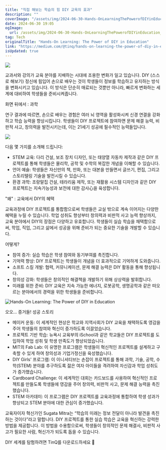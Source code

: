```yaml
---
title: "직접 해보는 학습의 힘 DIY 교육의 효과"
description: ""
coverImage: "/assets/img/2024-06-30-Hands-OnLearningThePowerofDIYinEducation_0.png"
date: 2024-06-30 19:05
ogImage: 
  url: /assets/img/2024-06-30-Hands-OnLearningThePowerofDIYinEducation_0.png
tag: Tech
originalTitle: "Hands-On Learning: The Power of DIY in Education"
link: "https://medium.com/@tinq/hands-on-learning-the-power-of-diy-in-education-5f9945ab313a"
isUpdated: true
---
```






<img src="/assets/img/2024-06-30-Hands-OnLearningThePowerofDIYinEducation_0.png" />

교과서와 강의가 교육 분야를 지배하는 시대에 조용한 변화가 일고 있습니다. DIY (스스로 해보기) 정신에 힘입어 손으로 배우는 것이 학생들이 정보를 학습하고 유지하는 방식을 변화시키고 있습니다. 이 방식은 단순히 매료되는 것뿐만 아니라, 빠르게 변화하는 세계에 대비하여 학생들을 준비시켜줍니다.

화면 뒤에서 : 과학

연구 결과에 따르면, 손으로 배우는 경험은 여러 뇌 영역을 활성화시켜 신경 연결을 강화하고 학습 능력을 향상시킵니다. 학생들이 DIY 프로젝트에 참여하면 문제 해결 능력, 비판적 사고, 창의력을 발전시키는데, 이는 21세기 성공에 필수적인 능력들입니다.

<div class="content-ad"></div>

<img src="/assets/img/2024-06-30-Hands-OnLearningThePowerofDIYinEducation_1.png" />

다음 몇 가지를 소개해 드립니다:

- STEM 교육: 다리 건설, 보조 장치 디자인, 또는 태양열 자동차 제작과 같은 DIY 프로젝트를 통해 학생들은 물리학, 공학 및 수학의 복잡한 개념을 이해할 수 있습니다.
- 언어 예술: 학생들은 자신만의 책, 만화, 또는 대본을 만들면서 글쓰기, 편집, 그리고 스토리텔링 기술을 발전시킬 수 있습니다.
- 환경 과학: 조랑말집 건설, 테라리움 제작, 또는 재활용 시스템 디자인과 같은 DIY 프로젝트는 지속가능성과 보전에 대한 감사心을 육성합니다.

"왜" : 교육에서 DIY의 혜택

<div class="content-ad"></div>

교육과정에 DIY 프로젝트를 통합함으로써 학생들은 교실 밖으로 계속 이어지는 다양한 혜택을 누릴 수 있습니다. 학업 성취도 향상부터 창의력과 비판적 사고 능력 향상까지, 교육 분야에서 DIY의 장점은 다양하고 유효합니다. 학생들이 실습 학습을 채택함으로써, 학업, 직업, 그리고 삶에서 성공을 위해 준비가 되는 중요한 기술을 개발할 수 있습니다.

어떻게?

- 참여 증가: 실습 학습은 학생 참여와 동기부여를 촉진합니다.
- 기억력 향상: DIY 프로젝트는 학생들이 개념을 더 효과적으로 기억하게 도와줍니다.
- 소프트 스킬 개발: 협력, 커뮤니케이션, 문제 해결 능력은 DIY 활동을 통해 향상됩니다.
- 창의성 강화: 학생들은 창의적인 해결책을 개발하기 위해 상상력을 발휘합니다.
- 미래를 위한 준비: DIY 교육은 지속 가능한 에너지, 로봇공학, 생명공학과 같은 떠오르는 분야에서의 경력을 위한 학생들을 준비합니다.

![Hands-On Learning: The Power of DIY in Education](/assets/img/2024-06-30-Hands-OnLearningThePowerofDIYinEducation_2.png)

<div class="content-ad"></div>

오오... 증거들! 성공 스토리

- 메이커 운동: 이 세계적인 현상은 학교와 지역사회가 DIY 교육을 채택하도록 영감을 주어 학생들의 참여와 혁신이 증가하도록 이끌었습니다.
- 프로젝트 기반 학습: 뉴욕시 교육부의 iSchool과 같은 학교들은 DIY 프로젝트를 도입하여 학업 성취 및 학생 만족도가 향상되었습니다.
- MIT의 Fab Lab: 이 유명한 프로그램은 학생들이 혁신적인 프로젝트를 설계하고 구축할 수 있게 하여 창의성과 기업가정신을 육성했습니다.
- DIY Girls' 프로그램: 이 이니셔티브는 손잡이 프로젝트를 통해 과학, 기술, 공학, 수학(STEM) 분야를 추구하도록 젊은 여자 아이들을 격려하여 자신감과 학업 성취도가 증가했습니다.
- Cardboard Challenge: 이 세계적인 대회는 카드보드를 사용하여 혁신적인 프로젝트를 만들도록 학생들에 영감을 주어 창의력, 비판적 사고, 문제 해결 능력을 촉진했습니다.
- STEM 아카데미: 이 프로그램은 DIY 프로젝트를 교육과정에 통합하여 학생 성과가 향상되고 STEM 분야에 대한 관심이 증가했습니다.

교육자이자 혁신가인 Sugata Mitra는 “학습의 미래는 정보 전달이 아니라 발견을 촉진하는 것이다”라고 말합니다. DIY 프로젝트를 통한 실습 학습은 교육을 혁신하는 강력한 방법을 제공합니다. 이 방법을 수용함으로써, 학생들이 창의적인 문제 해결사, 비판적 사고가 필요한 사람, 혁신가가 되도록 돕을 수 있습니다.

DIY 세계를 탐험하려면 TinQ를 다운로드하세요 🏹